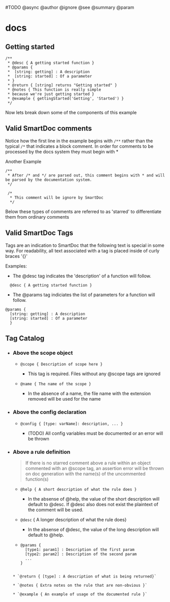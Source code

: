 #TODO
@async
@author
@ignore
@see
@summary
@param

# docs

## Getting started

    /**
     * @desc { A getting started function }
     * @params {
     *  [string: getting] : A description
     *  [string: started] : Of a parameter
     * }
     * @return { [string] returns "Getting started" }
     * @notes { This function is really simple
     * because we're just getting started }
     * @example { gettingStarted('Getting', 'Started') }
     */

Now lets break down some of the components of this example

## Valid SmartDoc comments

Notice how the first line in the example begins with `/**` rather than the typical `/*` that indicates a block comment. In order for comments to be processed by the docs system they must begin with \*

Another Example

```
/**
 * After /* and */ are parsed out, this comment begins with * and will be parsed by the documentation system.
 */

 /*
  * This comment will be ignore by SmartDoc
  */
```

Below these types of comments are referred to as 'starred' to differentiate them from ordinary comments

## Valid SmartDoc Tags

Tags are an indication to SmartDoc that the following text is special in some way. For readability, all text associated with a tag is placed inside of curly braces '{}'

Examples:

- The @desc tag indicates the 'description' of a function will follow.

```
  @desc { A getting started function }
```

- The @params tag indiciates the list of parameters for a function will follow.

```
@params {
  [string: getting] : A description
  [string: started] : Of a parameter
  }
```

## Tag Catalog

- ### Above the scope object

  - `@scope { Description of scope here }`

    - This tag is required. Files without any @scope tags are ignored

  - `@name { The name of the scope }`

    - In the absence of a name, the file name with the extension removed will be used for the name

- ### Above the config declaration

  - `@config { [type: varName]: description, ... }`

    - (TODO) All config variables must be documented or an error will be thrown

- ### Above a rule definition

  > If there is no starred comment above a rule within an object commented with an @scope tag, an assertion error will be thrown on doc generation with the name(s) of the uncommented function(s)

  - `@help { A short description of what the rule does }`

    - In the absense of @help, the value of the short description will default to @desc. If @desc also does not exist the plaintext of the comment will be used.

  - `@desc` { A longer description of what the rule does}

    - In the absense of @desc, the value of the long description will default to @help.

  - ```
    @params {
      [type1: param1] : Description of the first param
      [type2: param2] : Description of the second param
      ...
    }
    ```

  ```

  * `@return { [type] : A description of what is being returned}`

  * `@notes { Extra notes on the rule that are non-obvious }`

  * `@example { An example of usage of the documented rule }`
  ```
